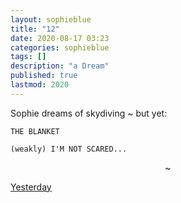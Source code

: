 ```yaml
---
layout: sophieblue
title: "12"
date: 2020-08-17 03:23
categories: sophieblue 
tags: []
description: "a Dream"
published: true
lastmod: 2020
---
```


Sophie dreams of skydiving ~ but yet:

```
THE BLANKET 

(weakly) I'M NOT SCARED...
```

<center>~</center>

<span class="sb-nav-prev"><a href="{{ '11' | prepend: site.baseurl }}">Yesterday</a></span>

<!--<span class="sb-nav-next"><a href="{{ '13' | prepend: site.baseurl }}">Tomorrow</a></span> -->
